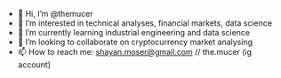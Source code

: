 - 👋 Hi, I’m @themucer
- 👀 I’m interested in technical analyses, financial markets, data science
- 🌱 I’m currently learning industrial engineering and data science
- 💞️ I’m looking to collaborate on cryptocurrency market analysing
- 📫 How to reach me: shayan.moser@gmail.com // the.mucer (ig account)

<!---
themucer/themucer is a ✨ special ✨ repository because its `README.md` (this file) appears on your GitHub profile.
You can click the Preview link to take a look at your changes.
--->
